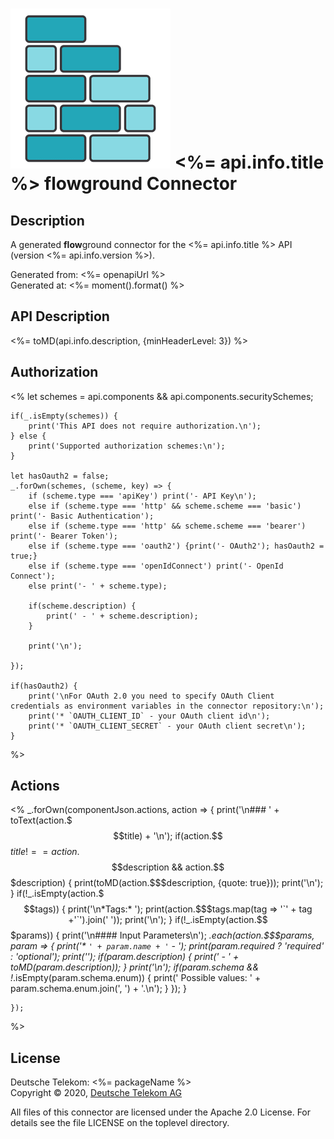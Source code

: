 # ![LOGO](logo.png) <%= api.info.title %> **flow**ground Connector

## Description

A generated **flow**ground connector for the <%= api.info.title %> API (version <%= api.info.version %>).

Generated from: <%= openapiUrl %><br/>
Generated at: <%= moment().format() %>

## API Description

<%= toMD(api.info.description, {minHeaderLevel: 3}) %>

## Authorization

<%
    let schemes = api.components && api.components.securitySchemes;

    if(_.isEmpty(schemes)) {
        print('This API does not require authorization.\n');
    } else {
        print('Supported authorization schemes:\n');
    }

    let hasOauth2 = false;
    _.forOwn(schemes, (scheme, key) => {
        if (scheme.type === 'apiKey') print('- API Key\n');
        else if (scheme.type === 'http' && scheme.scheme === 'basic') print('- Basic Authentication');
        else if (scheme.type === 'http' && scheme.scheme === 'bearer') print('- Bearer Token');
        else if (scheme.type === 'oauth2') {print('- OAuth2'); hasOauth2 = true;}
        else if (scheme.type === 'openIdConnect') print('- OpenId Connect');
        else print('- ' + scheme.type);
        
        if(scheme.description) {
            print(' - ' + scheme.description);
        }
        
        print('\n');
        
    });

    if(hasOauth2) {
        print('\nFor OAuth 2.0 you need to specify OAuth Client credentials as environment variables in the connector repository:\n');
        print('* `OAUTH_CLIENT_ID` - your OAuth client id\n');
        print('* `OAUTH_CLIENT_SECRET` - your OAuth client secret\n');
    }
%>
## Actions
<%
    _.forOwn(componentJson.actions, action => {
        print('\n### ' + toText(action.$$$title) + '\n');
        if(action.$$$title !== action.$$$description && action.$$$description) {
            print(toMD(action.$$$description, {quote: true}));
            print('\n');
        }
        if(!_.isEmpty(action.$$$tags)) {
            print('\n*Tags:* ');
            print(action.$$$tags.map(tag => '`' + tag +'`').join(' '));
            print('\n');
        }
        if(!_.isEmpty(action.$$$params)) {
            print('\n#### Input Parameters\n');
            _.each(action.$$$params, param => {
                print('* `' + param.name + '` - _');
                print(param.required ? 'required' : 'optional');
                print('_');
                if(param.description) {
                    print(' - ' + toMD(param.description));
                }
                print('\n');
                if(param.schema && !_.isEmpty(param.schema.enum)) {
                    print('    Possible values: ' + param.schema.enum.join(', ') + '.\n');
                }
            });
        }

    });
%>
## License

Deutsche Telekom: <%= packageName %><br/>
Copyright © 2020, [Deutsche Telekom AG](https://www.telekom.de)<br/>

All files of this connector are licensed under the Apache 2.0 License. For details
see the file LICENSE on the toplevel directory.
